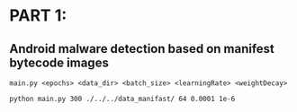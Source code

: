 # PART 1:
## Android malware detection based on manifest bytecode images

```main.py <epochs> <data_dir> <batch_size> <learningRate> <weightDecay>```

```python main.py 300 ./../../data_manifast/ 64 0.0001 1e-6```
